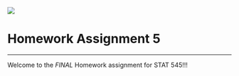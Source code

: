 
![](http://www.timelinecoverbanner.com/facebook-covers/2011/12/firework-happy-new-year.jpg)

# Homework Assignment 5
***

Welcome to the *FINAL* Homework assignment for STAT 545!!!



